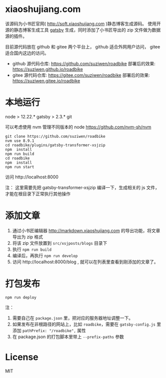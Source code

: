 # xiaoshujiang.com 

该源码为小书匠官网( http://soft.xiaoshujiang.com )静态博客生成源码。 使用开源的静态博客生成工具 [gatsby](https://www.gatsbyjs.org) 生成，同时添加了小书匠导出的 zip
文件做为数据源的插件。

目前源代码放在 github 和 gitee 两个平台上， github 适合外网用户访问， gitee 适合国内这边的访问。

- github
   源代码仓库: https://github.com/suziwen/roadbike
   部署后的效果: https://suziwen.github.io/roadbike
- gitee
   源代码仓库: https://gitee.com/suziwen/roadbike
   部署后的效果: https://suziwen.gitee.io/roadbike


# 本地运行


node > 12.22.*
gatsby  > 2.3.*
git

可以考虑使用 nvm 管理不同版本的 node
https://github.com/nvm-sh/nvm

```
git clone https://github.com/suziwen/roadbike
nvm use 8.9.1
cd roadbike/plugins/gatsby-transformer-xsjzip
npm  install
npm run build
cd roadbike
npm  install
npm run start
```
访问 http://localhost:8000

注： 这里需要先把 gatsby-transformer-xsjzip 编译一下，生成相关的 js 文件，才能在根目录下正常执行其他操作

# 添加文章

1. 通过小书匠编辑器 http://markdown.xiaoshujiang.com 的导出功能，将文章导出为 zip 格式
2. 将该 zip 文件放置到 `src/xsjposts/blogs` 目录下
3. 执行 `npm run build`
4. 编译后，再执行 `npm run develop`
5. 访问 http://localhost:8000/blog , 就可以在列表里查看到刚添加的文章了。

# 打包发布

```
npm run deploy
```

注： 

1. 需要自己在 `package.json` 里，把对应的服务器地址调整一下。
2. 如果发布在非根路径的网站上，比如 `roadbike`，需要在 `gatsby-config.js` 里添加 `pathPrefix: "/roadbike",` 属性
3. 在 package.json 的打包脚本里带上 `--prefix-paths` 参数




# License

MIT
